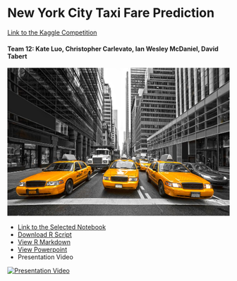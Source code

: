 # New York City Taxi Fare Prediction
[Link to the Kaggle Competition](https://www.kaggle.com/c/new-york-city-taxi-fare-prediction/overview)

#### Team 12: Kate Luo, Christopher Carlevato, Ian Wesley McDaniel, David Tabert
![ ](taxi-cab-nyc.jpg)



- [Link to the Selected Notebook](https://www.kaggle.com/dster/nyc-taxi-fare-starter-kernel-simple-linear-model)
- [Download R Script](TP2_Improved.R)
- [View R Markdown](TP2_RMD.pdf) 
- [View Powerpoint](TP2_Powerpoint.pdf)
- Presentation Video

[![Presentation Video](https://img.youtube.com/vi/A5okUJufFFg/0.jpg)](http://www.youtube.com/watch?v=A5okUJufFFg)
